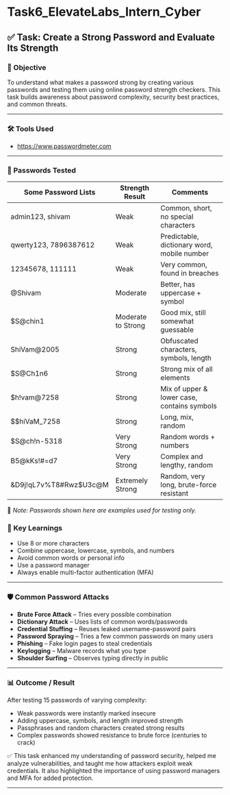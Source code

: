 # Task6_ElevateLabs_Intern_Cyber

## ✅ Task: Create a Strong Password and Evaluate Its Strength

### 🎯 Objective
To understand what makes a password strong by creating various passwords and testing them using online password strength checkers. This task builds awareness about password complexity, security best practices, and common threats.

---

### 🛠 Tools Used
- https://www.passwordmeter.com  

---

### 🔑 Passwords Tested

| Some Password Lists                     | Strength Result       | Comments                                              |
|----------------------------------------|------------------------|-------------------------------------------------------|
| admin123, shivam                       | Weak                  | Common, short, no special characters                  |
| qwerty123, 7896387612                  | Weak                  | Predictable, dictionary word, mobile number           |
| 12345678, 111111                       | Weak                  | Very common, found in breaches                        |
| @Shivam                                | Moderate              | Better, has uppercase + symbol                        |
| $S@chin1                               | Moderate to Strong    | Good mix, still somewhat guessable                    |
| ShiVam@2005                            | Strong                | Obfuscated characters, symbols, length                |
| $S@Ch1n6                               | Strong                | Strong mix of all elements                            |
| $h!vam@7258                            | Strong                | Mix of upper & lower case, contains symbols           |
| $$hiVaM_7258                           | Strong                | Long, mix, random                                     |
| $S@ch!n-5318                           | Very Strong           | Random words + numbers                                |
| B5@kKs!#=d7                            | Very Strong           | Complex and lengthy, random                           |
| &D9j!qL7v%T8#Rwz$U3c@M                | Extremely Strong       | Random, very long, brute-force resistant              |

📎 *Note: Passwords shown here are examples used for testing only.*


### 🧠 Key Learnings

- Use 8 or more characters
- Combine uppercase, lowercase, symbols, and numbers
- Avoid common words or personal info
- Use a password manager
- Always enable multi-factor authentication (MFA)

---

### 🛡 Common Password Attacks

- **Brute Force Attack** – Tries every possible combination  
- **Dictionary Attack** – Uses lists of common words/passwords  
- **Credential Stuffing** – Reuses leaked username-password pairs  
- **Password Spraying** – Tries a few common passwords on many users  
- **Phishing** – Fake login pages to steal credentials  
- **Keylogging** – Malware records what you type  
- **Shoulder Surfing** – Observes typing directly in public

---

### 📊 Outcome / Result

After testing 15 passwords of varying complexity:

- Weak passwords were instantly marked insecure  
- Adding uppercase, symbols, and length improved strength  
- Passphrases and random characters created strong results  
- Complex passwords showed resistance to brute force (centuries to crack)

✅ This task enhanced my understanding of password security, helped me analyze vulnerabilities, and taught me how attackers exploit weak credentials. It also highlighted the importance of using password managers and MFA for added protection.

---

